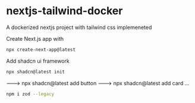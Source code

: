 # nextjs-tailwind-docker

A dockerized nextjs project with tailwind css implemeneted

Create Next.js app with

```bash
npx create-next-app@latest
```

Add shadcn ui framework

```bash
npx shadcn@latest init
```

---> npx shadcn@latest add button
---> npx shadcn@latest add card
...


```bash
npm i zod --legacy
```

